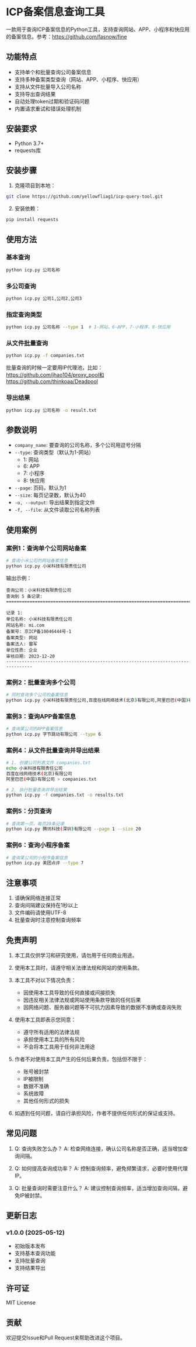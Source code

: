 # ICP备案信息查询工具

一款用于查询ICP备案信息的Python工具，支持查询网站、APP、小程序和快应用的备案信息。参考：https://github.com/fasnow/fine

## 功能特点

- 支持单个和批量查询公司备案信息
- 支持多种备案类型查询（网站、APP、小程序、快应用）
- 支持从文件批量导入公司名称
- 支持导出查询结果
- 自动处理token过期和验证码问题
- 内置请求重试和错误处理机制

## 安装要求

- Python 3.7+
- requests库

## 安装步骤

1. 克隆项目到本地：
```bash
git clone https://github.com/yellowfliag1/icp-query-tool.git
```

2. 安装依赖：
```bash
pip install requests
```

## 使用方法

### 基本查询
```bash
python icp.py 公司名称
```

### 多公司查询
```bash
python icp.py 公司1,公司2,公司3
```

### 指定查询类型
```bash
python icp.py 公司名称 --type 1  # 1-网站，6-APP，7-小程序，8-快应用
```

### 从文件批量查询
```bash
python icp.py -f companies.txt
```
批量查询的时候一定要用IP代理池，比如：https://github.com/jhao104/proxy_pool和https://github.com/thinkoaa/Deadpool
### 导出结果
```bash
python icp.py 公司名称 -o result.txt
```

## 参数说明

- `company_name`: 要查询的公司名称，多个公司用逗号分隔
- `--type`: 查询类型（默认为1-网站）
  - 1: 网站
  - 6: APP
  - 7: 小程序
  - 8: 快应用
- `--page`: 页码，默认为1
- `--size`: 每页记录数，默认为40
- `-o, --output`: 导出结果到指定文件
- `-f, --file`: 从文件读取公司名称列表
## 使用案例

### 案例1：查询单个公司网站备案
```bash
# 查询小米公司的网站备案信息
python icp.py 小米科技有限责任公司
```

输出示例：
```
查询公司：小米科技有限责任公司
查询到 5 条记录:
================================================================================

记录 1:
单位名称: 小米科技有限责任公司
网站名称: mi.com
备案号: 京ICP备10046444号-1
备案类型: 网站
备案法人: 雷军
单位性质: 企业
审核日期: 2023-12-20
--------------------------------------------------------------------------------
```

### 案例2：批量查询多个公司
```bash
# 同时查询多个公司的备案信息
python icp.py 小米科技有限责任公司,百度在线网络技术(北京)有限公司,阿里巴巴(中国)有限公司
```

### 案例3：查询APP备案信息
```bash
# 查询某公司的APP备案信息
python icp.py 字节跳动有限公司 --type 6
```

### 案例4：从文件批量查询并导出结果
```bash
# 1. 创建公司列表文件 companies.txt
echo 小米科技有限责任公司
百度在线网络技术(北京)有限公司
阿里巴巴(中国)有限公司 > companies.txt

# 2. 执行批量查询并导出结果
python icp.py -f companies.txt -o results.txt
```

### 案例5：分页查询
```bash
# 查询第一页，每页20条记录
python icp.py 腾讯科技(深圳)有限公司 --page 1 --size 20
```

### 案例6：查询小程序备案
```bash
# 查询某公司的小程序备案信息
python icp.py 美团点评 --type 7
```
## 注意事项

1. 请确保网络连接正常
2. 查询间隔建议保持在1秒以上
3. 文件编码请使用UTF-8
4. 批量查询时注意控制查询频率

## 免责声明

1. 本工具仅供学习和研究使用，请勿用于任何商业用途。

2. 使用本工具时，请遵守相关法律法规和网站的使用条款。

3. 本工具不对以下情况负责：
   - 因使用本工具导致的任何直接或间接损失
   - 因违反相关法律法规或网站使用条款导致的任何后果
   - 因网络问题、服务器问题等不可抗力因素导致的数据不准确或查询失败

4. 使用本工具即表示您同意：
   - 遵守所有适用的法律法规
   - 承担使用本工具的所有风险
   - 不会将本工具用于任何非法用途

5. 作者不对使用本工具产生的任何后果负责，包括但不限于：
   - 账号被封禁
   - IP被限制
   - 数据不准确
   - 系统故障
   - 其他任何形式的损失

6. 如遇到任何问题，请自行承担风险，作者不提供任何形式的保证或支持。

## 常见问题

1. Q: 查询失败怎么办？
   A: 检查网络连接，确认公司名称是否正确，适当增加查询间隔。

2. Q: 如何提高查询成功率？
   A: 控制查询频率，避免频繁请求，必要时使用代理IP。

3. Q: 批量查询时需要注意什么？
   A: 建议控制查询频率，适当增加查询间隔，避免IP被封禁。

## 更新日志

### v1.0.0 (2025-05-12)
- 初始版本发布
- 支持基本查询功能
- 支持批量查询
- 支持结果导出

## 许可证

MIT License

## 贡献

欢迎提交Issue和Pull Request来帮助改进这个项目。 
